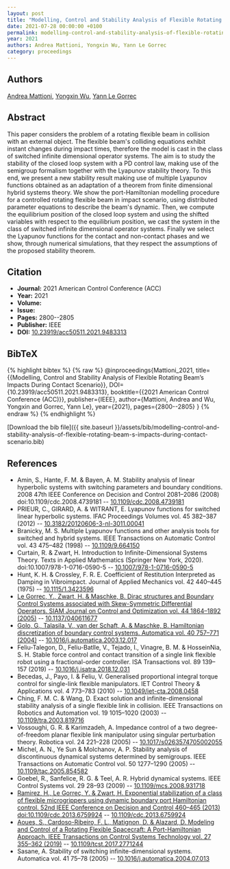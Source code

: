 ```yaml
---
layout: post
title: "Modelling, Control and Stability Analysis of Flexible Rotating Beam's Impacts During Contact Scenario"
date: 2021-07-28 00:00:00 +0100
permalink: modelling-control-and-stability-analysis-of-flexible-rotating-beam-s-impacts-during-contact-scenario
year: 2021
authors: Andrea Mattioni, Yongxin Wu, Yann Le Gorrec
category: proceedings
---
```

 
## Authors
[Andrea Mattioni](authors/andrea-mattioni), [Yongxin Wu](authors/yongxin-wu), [Yann Le Gorrec](authors/yann-le-gorrec)
 
## Abstract
This paper considers the problem of a rotating flexible beam in collision with an external object. The flexible beam's colliding equations exhibit instant changes during impact times, therefore the model is cast in the class of switched infinite dimensional operator systems. The aim is to study the stability of the closed loop system with a PD control law, making use of the semigroup formalism together with the Lyapunov stability theory. To this end, we present a new stability result making use of multiple Lyapunov functions obtained as an adaptation of a theorem from finite dimensional hybrid systems theory. We show the port-Hamiltonian modelling procedure for a controlled rotating flexible beam in impact scenario, using distributed parameter equations to describe the beam's dynamic. Then, we compute the equilibrium position of the closed loop system and using the shifted variables with respect to the equilibrium position, we cast the system in the class of switched infinite dimensional operator systems. Finally we select the Lyapunov functions for the contact and non-contact phases and we show, through numerical simulations, that they respect the assumptions of the proposed stability theorem.
 
## Citation
- **Journal:** 2021 American Control Conference (ACC)
- **Year:** 2021
- **Volume:** 
- **Issue:** 
- **Pages:** 2800--2805
- **Publisher:** IEEE
- **DOI:** [10.23919/acc50511.2021.9483313](https://doi.org/10.23919/acc50511.2021.9483313)
 
## BibTeX
{% highlight bibtex %}
{% raw %}
@inproceedings{Mattioni_2021,
  title={{Modelling, Control and Stability Analysis of Flexible Rotating Beam’s Impacts During Contact Scenario}},
  DOI={10.23919/acc50511.2021.9483313},
  booktitle={{2021 American Control Conference (ACC)}},
  publisher={IEEE},
  author={Mattioni, Andrea and Wu, Yongxin and Gorrec, Yann Le},
  year={2021},
  pages={2800--2805}
}
{% endraw %}
{% endhighlight %}
 
[Download the bib file]({{ site.baseurl }}/assets/bib/modelling-control-and-stability-analysis-of-flexible-rotating-beam-s-impacts-during-contact-scenario.bib)
 
## References
- Amin, S., Hante, F. M. & Bayen, A. M. Stability analysis of linear hyperbolic systems with switching parameters and boundary conditions. 2008 47th IEEE Conference on Decision and Control 2081–2086 (2008) doi:10.1109/cdc.2008.4739181 -- [10.1109/cdc.2008.4739181](https://doi.org/10.1109/cdc.2008.4739181)
- PRIEUR, C., GIRARD, A. & WITRANT, E. Lyapunov functions for switched linear hyperbolic systems. IFAC Proceedings Volumes vol. 45 382–387 (2012) -- [10.3182/20120606-3-nl-3011.00041](https://doi.org/10.3182/20120606-3-nl-3011.00041)
- Branicky, M. S. Multiple Lyapunov functions and other analysis tools for switched and hybrid systems. IEEE Transactions on Automatic Control vol. 43 475–482 (1998) -- [10.1109/9.664150](https://doi.org/10.1109/9.664150)
- Curtain, R. & Zwart, H. Introduction to Infinite-Dimensional Systems Theory. Texts in Applied Mathematics (Springer New York, 2020). doi:10.1007/978-1-0716-0590-5 -- [10.1007/978-1-0716-0590-5](https://doi.org/10.1007/978-1-0716-0590-5)
- Hunt, K. H. & Crossley, F. R. E. Coefficient of Restitution Interpreted as Damping in Vibroimpact. Journal of Applied Mechanics vol. 42 440–445 (1975) -- [10.1115/1.3423596](https://doi.org/10.1115/1.3423596)
- [Le Gorrec, Y., Zwart, H. & Maschke, B. Dirac structures and Boundary Control Systems associated with Skew-Symmetric Differential Operators. SIAM Journal on Control and Optimization vol. 44 1864–1892 (2005)](dirac-structures-and-boundary-control-systems-associated-with-skew-symmetric-differential-operators) -- [10.1137/040611677](https://doi.org/10.1137/040611677)
- [Golo, G., Talasila, V., van der Schaft, A. & Maschke, B. Hamiltonian discretization of boundary control systems. Automatica vol. 40 757–771 (2004)](hamiltonian-discretization-of-boundary-control-systems) -- [10.1016/j.automatica.2003.12.017](https://doi.org/10.1016/j.automatica.2003.12.017)
- Feliu-Talegon, D., Feliu-Batlle, V., Tejado, I., Vinagre, B. M. & HosseinNia, S. H. Stable force control and contact transition of a single link flexible robot using a fractional-order controller. ISA Transactions vol. 89 139–157 (2019) -- [10.1016/j.isatra.2018.12.031](https://doi.org/10.1016/j.isatra.2018.12.031)
- Becedas, J., Payo, I. & Feliu, V. Generalised proportional integral torque control for single-link flexible manipulators. IET Control Theory &amp; Applications vol. 4 773–783 (2010) -- [10.1049/iet-cta.2008.0458](https://doi.org/10.1049/iet-cta.2008.0458)
- Ching, F. M. C. & Wang, D. Exact solution and infinite-dimensional stability analysis of a single flexible link in collision. IEEE Transactions on Robotics and Automation vol. 19 1015–1020 (2003) -- [10.1109/tra.2003.819716](https://doi.org/10.1109/tra.2003.819716)
- Vossoughi, G. R. & Karimzadeh, A. Impedance control of a two degree-of-freedom planar flexible link manipulator using singular perturbation theory. Robotica vol. 24 221–228 (2005) -- [10.1017/s0263574705002055](https://doi.org/10.1017/s0263574705002055)
- Michel, A. N., Ye Sun & Molchanov, A. P. Stability analysis of discontinuous dynamical systems determined by semigroups. IEEE Transactions on Automatic Control vol. 50 1277–1290 (2005) -- [10.1109/tac.2005.854582](https://doi.org/10.1109/tac.2005.854582)
- Goebel, R., Sanfelice, R. G. & Teel, A. R. Hybrid dynamical systems. IEEE Control Systems vol. 29 28–93 (2009) -- [10.1109/mcs.2008.931718](https://doi.org/10.1109/mcs.2008.931718)
- [Ramirez, H., Le Gorrec, Y. & Zwart, H. Exponential stabilization of a class of flexible microgrippers using dynamic boundary port Hamiltonian control. 52nd IEEE Conference on Decision and Control 460–465 (2013) doi:10.1109/cdc.2013.6759924](exponential-stabilization-of-a-class-of-flexible-microgrippers-using-dynamic-boundary-port-hamiltonian-control) -- [10.1109/cdc.2013.6759924](https://doi.org/10.1109/cdc.2013.6759924)
- [Aoues, S., Cardoso-Ribeiro, F. L., Matignon, D. & Alazard, D. Modeling and Control of a Rotating Flexible Spacecraft: A Port-Hamiltonian Approach. IEEE Transactions on Control Systems Technology vol. 27 355–362 (2019)](modeling-and-control-of-a-rotating-flexible-spacecraft-a-port-hamiltonian-approach) -- [10.1109/tcst.2017.2771244](https://doi.org/10.1109/tcst.2017.2771244)
- Sasane, A. Stability of switching infinite-dimensional systems. Automatica vol. 41 75–78 (2005) -- [10.1016/j.automatica.2004.07.013](https://doi.org/10.1016/j.automatica.2004.07.013)

